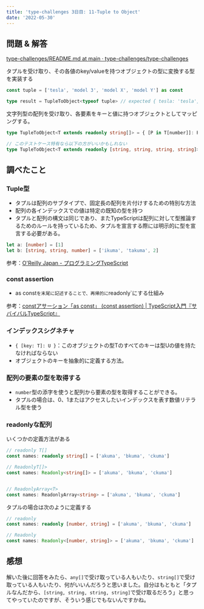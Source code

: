 ```yaml
---
title: 'type-challenges 3日目: 11-Tuple to Object'
date: '2022-05-30'
---
```


## 問題 & 解答

[type\-challenges/README\.md at main · type\-challenges/type\-challenges](https://github.com/type-challenges/type-challenges/blob/main/questions/00011-easy-tuple-to-object/README.md)

タプルを受け取り、その各値のkey/valueを持つオブジェクトの型に変換する型を実装する

```typescript
const tuple = ['tesla', 'model 3', 'model X', 'model Y'] as const

type result = TupleToObject<typeof tuple> // expected { tesla: 'tesla', 'model 3': 'model 3', 'model X': 'model X', 'model Y': 'model Y'}
```

文字列型の配列を受け取り、各要素をキーと値に持つオブジェクトとしてマッピングする。

```typescript
type TupleToObject<T extends readonly string[]> = { [P in T[number]]: P }

// このテストケース特有なら以下の方がいいかもしれない
type TupleToObject<T extends readonly [string, string, string, string]> = { [P in T[number]]: P }
```

## 調べたこと

### Tuple型

- タプルは配列のサブタイプで、固定長の配列を片付けするための特別な方法
- 配列の各インデックスでの値は特定の既知の型を持つ
- タプルと配列の構文は同じであり、またTypeScriptは配列に対して型推論するためのルールを持っているため、タプルを宣言する際には明示的に型を宣言する必要がある。


```typescript
let a: [number] = [1]
let b: [string, string, number] = ['ikuma', 'takuma', 2]
```

参考：[O'Reilly Japan \- プログラミングTypeScript](https://www.oreilly.co.jp/books/9784873119045/)

### const assertion

- as const`を末尾に記述することで、再帰的に`readonly`にする仕組み


参考：[constアサーション「as const」 \(const assertion\) \| TypeScript入門『サバイバルTypeScript』](https://typescriptbook.jp/reference/values-types-variables/const-assertion)


### インデックスシグネチャ

- `{ [key: T]: U }`：このオブジェクトの型Tのすべてのキーは型Uの値を持たなければならない
- オブジェクトのキーを抽象的に定義する方法。

### 配列の要素の型を取得する

- `number`型の添字を使うと配列から要素の型を取得することができる。
- タプルの場合は、0、1またはアクセスしたいインデックスを表す数値リテラル型を使う


### readonlyな配列

いくつかの定義方法がある

```typescript
// readonly T[]
const names: readonly string[] = ['akuma', 'bkuma', 'ckuma']

// ReadonlyT[]>
const names: Readonly<string[]> = ['akuma', 'bkuma', 'ckuma']


// ReadonlyArray<T>
const names: ReadonlyArray<string> = ['akuma', 'bkuma', 'ckuma']
```

タプルの場合は次のように定義する

```typescript
// readonly
const names: readonly [number, string] = ['akuma', 'bkuma', 'ckuma']

// Readonly
const names: Readonly<[number, string]> = ['akuma', 'bkuma', 'ckuma']
```

## 感想

解いた後に回答をみたら、`any[]`で受け取っている人もいたり、`string[]`で受け取っている人もいたり、何がいいんだろうと思いました。自分はもともと「タプルなんだから、`[string, string, string, string]`で受け取るだろう」と思ってやっていたのですが、そういう感じでもないんですかね。
